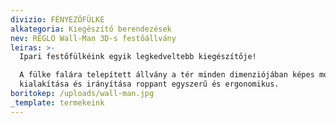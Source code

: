 ```yaml
---
divizio: FÉNYEZŐFÜLKE
alkategoria: Kiegészítő berendezések
nev: REGLO Wall-Man 3D-s festőállvány
leiras: >-
  Ipari festőfülkéink egyik legkedveltebb kiegészítője! 

  A fülke falára telepített állvány a tér minden dimenziójában képes mozogni,
  kialakítása és irányítása roppant egyszerű és ergonomikus. 
boritokep: /uploads/wall-man.jpg
_template: termekeink
---
```


